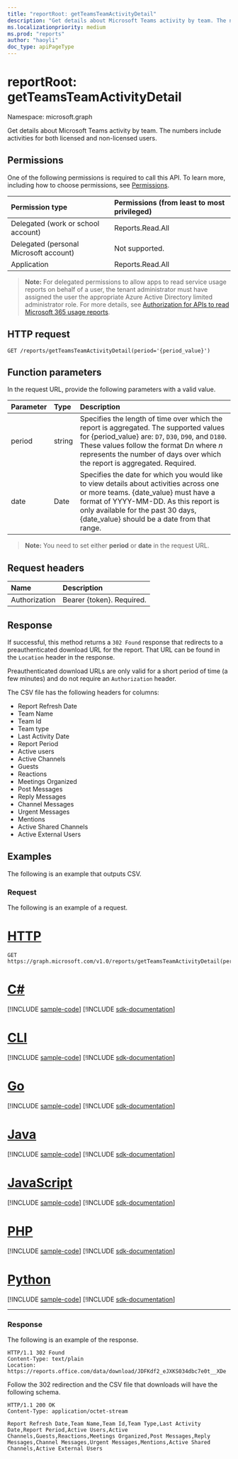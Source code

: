 ```yaml
---
title: "reportRoot: getTeamsTeamActivityDetail"
description: "Get details about Microsoft Teams activity by team. The numbers include activities for both licensed and non-licensed users."
ms.localizationpriority: medium
ms.prod: "reports"
author: "haoyli"
doc_type: apiPageType
---
```


# reportRoot: getTeamsTeamActivityDetail

Namespace: microsoft.graph

Get details about Microsoft Teams activity by team. The numbers include activities for both licensed and non-licensed users.

## Permissions

One of the following permissions is required to call this API. To learn more, including how to choose permissions, see [Permissions](/graph/permissions-reference).

| Permission type                        | Permissions (from least to most privileged) |
| :------------------------------------- | :--------------------------------------- |
| Delegated (work or school account)     | Reports.Read.All                         |
| Delegated (personal Microsoft account) | Not supported.                           |
| Application                            | Reports.Read.All                         |

> **Note:** For delegated permissions to allow apps to read service usage reports on behalf of a user, the tenant administrator must have assigned the user the appropriate Azure Active Directory limited administrator role. For more details, see [Authorization for APIs to read Microsoft 365 usage reports](/graph/reportroot-authorization).

## HTTP request

<!-- { "blockType": "ignored" } -->

```http
GET /reports/getTeamsTeamActivityDetail(period='{period_value}')
```

## Function parameters

In the request URL, provide the following parameters with a valid value.

| Parameter | Type   | Description                              |
| :-------- | :----- | :--------------------------------------- |
| period    | string | Specifies the length of time over which the report is aggregated. The supported values for {period_value} are: `D7`, `D30`, `D90`, and `D180`. These values follow the format D*n* where *n* represents the number of days over which the report is aggregated. Required. |
| date      | Date   | Specifies the date for which you would like to view details about activities across one or more teams. {date_value} must have a format of YYYY-MM-DD. As this report is only available for the past 30 days, {date_value} should be a date from that range. |

> **Note:** You need to set either **period** or **date** in the request URL.

## Request headers

| Name          | Description               |
| :------------ | :------------------------ |
| Authorization | Bearer {token}. Required. |

## Response

If successful, this method returns a `302 Found` response that redirects to a preauthenticated download URL for the report. That URL can be found in the `Location` header in the response.

Preauthenticated download URLs are only valid for a short period of time (a few minutes) and do not require an `Authorization` header.

The CSV file has the following headers for columns:

- Report Refresh Date
- Team Name
- Team Id
- Team type
- Last Activity Date
- Report Period
- Active users
- Active Channels
- Guests
- Reactions
- Meetings Organized
- Post Messages
- Reply Messages
- Channel Messages
- Urgent Messages
- Mentions
- Active Shared Channels
- Active External Users

## Examples

The following is an example that outputs CSV.

### Request

The following is an example of a request.

# [HTTP](#tab/http)
<!-- {
  "blockType": "request",
  "name": "reportroot_getteamsuseractivitytotalusercounts_csv"
}-->

```msgraph-interactive
GET https://graph.microsoft.com/v1.0/reports/getTeamsTeamActivityDetail(period='D7')
```

# [C#](#tab/csharp)
[!INCLUDE [sample-code](../includes/snippets/csharp/reportroot-getteamsuseractivitytotalusercounts-csv-csharp-snippets.md)]
[!INCLUDE [sdk-documentation](../includes/snippets/snippets-sdk-documentation-link.md)]

# [CLI](#tab/cli)
[!INCLUDE [sample-code](../includes/snippets/cli/reportroot-getteamsuseractivitytotalusercounts-csv-cli-snippets.md)]
[!INCLUDE [sdk-documentation](../includes/snippets/snippets-sdk-documentation-link.md)]

# [Go](#tab/go)
[!INCLUDE [sample-code](../includes/snippets/go/reportroot-getteamsuseractivitytotalusercounts-csv-go-snippets.md)]
[!INCLUDE [sdk-documentation](../includes/snippets/snippets-sdk-documentation-link.md)]

# [Java](#tab/java)
[!INCLUDE [sample-code](../includes/snippets/java/reportroot-getteamsuseractivitytotalusercounts-csv-java-snippets.md)]
[!INCLUDE [sdk-documentation](../includes/snippets/snippets-sdk-documentation-link.md)]

# [JavaScript](#tab/javascript)
[!INCLUDE [sample-code](../includes/snippets/javascript/reportroot-getteamsuseractivitytotalusercounts-csv-javascript-snippets.md)]
[!INCLUDE [sdk-documentation](../includes/snippets/snippets-sdk-documentation-link.md)]

# [PHP](#tab/php)
[!INCLUDE [sample-code](../includes/snippets/php/reportroot-getteamsuseractivitytotalusercounts-csv-php-snippets.md)]
[!INCLUDE [sdk-documentation](../includes/snippets/snippets-sdk-documentation-link.md)]

# [Python](#tab/python)
[!INCLUDE [sample-code](../includes/snippets/python/reportroot-getteamsuseractivitytotalusercounts-csv-python-snippets.md)]
[!INCLUDE [sdk-documentation](../includes/snippets/snippets-sdk-documentation-link.md)]

---

### Response

The following is an example of the response.

<!-- { "blockType": "ignored" } --> 

```http
HTTP/1.1 302 Found
Content-Type: text/plain
Location: https://reports.office.com/data/download/JDFKdf2_eJXKS034dbc7e0t__XDe
```

Follow the 302 redirection and the CSV file that downloads will have the following schema.

<!-- {
  "blockType": "response",
  "truncated": true,
  "@odata.type": "stream"
} -->

```http
HTTP/1.1 200 OK
Content-Type: application/octet-stream

Report Refresh Date,Team Name,Team Id,Team Type,Last Activity Date,Report Period,Active Users,Active Channels,Guests,Reactions,Meetings Organized,Post Messages,Reply Messages,Channel Messages,Urgent Messages,Mentions,Active Shared Channels,Active External Users
```

<!-- uuid: 8fcb5dbc-d5aa-4681-8e31-b001d5168d79 
2015-10-25 14:57:30 UTC -->
<!-- {
  "type": "#page.annotation",
  "description": "Example",
  "keywords": "",
  "section": "documentation",
  "tocPath": "",
  "suppressions": [
  ]
}-->

